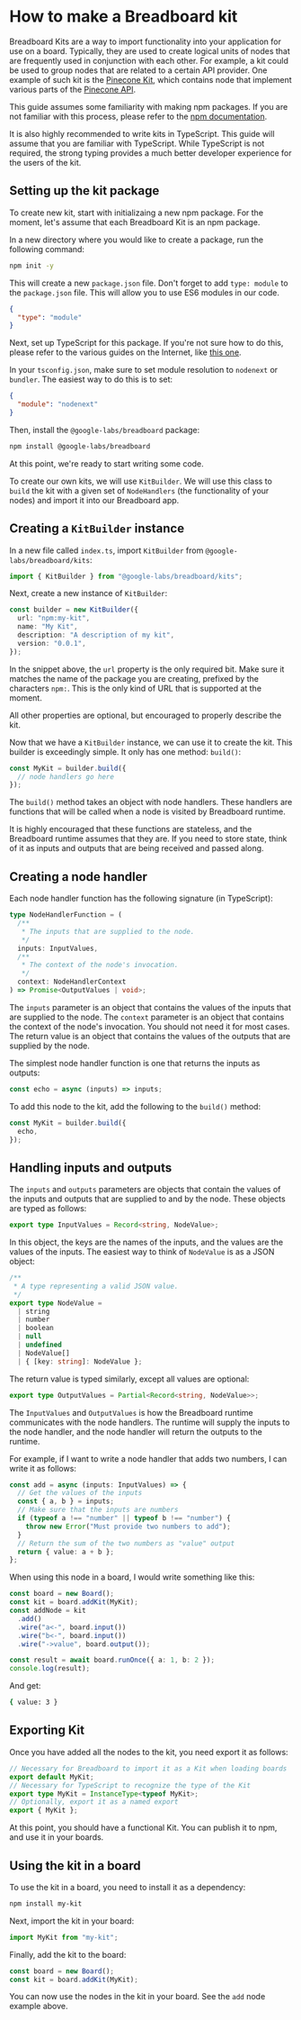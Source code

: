 # How to make a Breadboard kit

Breadboard Kits are a way to import functionality into your application for use on a board. Typically, they are used to create logical units of nodes that are frequently used in conjunction with each other. For example, a kit could be used to group nodes that are related to a certain API provider. One example of such kit is the [Pinecone Kit](https://github.com/breadboard-ai/breadboard/tree/main/packages/pinecone-kit), which contains node that implement various parts of the [Pinecone API](https://www.pinecone.io/).

This guide assumes some familiarity with making npm packages. If you are not familiar with this process, please refer to the [npm documentation](https://docs.npmjs.com/).

It is also highly recommended to write kits in TypeScript. This guide will assume that you are familiar with TypeScript. While TypeScript is not required, the strong typing provides a much better developer experience for the users of the kit.

## Setting up the kit package

To create new kit, start with initializaing a new npm package. For the moment, let's assume that each Breadboard Kit is an npm package.

In a new directory where you would like to create a package, run the following command:

```bash
npm init -y
```

This will create a new `package.json` file. Don't forget to add `type: module` to the `package.json` file. This will allow you to use ES6 modules in our code.

```json
{
  "type": "module"
}
```

Next, set up TypeScript for this package. If you're not sure how to do this, please refer to the various guides on the Internet, like [this one](https://code.visualstudio.com/docs/typescript/typescript-tutorial).

In your `tsconfig.json`, make sure to set module resolution to `nodenext` or `bundler`. The easiest way to do this is to set:

```json
{
  "module": "nodenext"
}
```

Then, install the `@google-labs/breadboard` package:

```bash
npm install @google-labs/breadboard
```

At this point, we're ready to start writing some code.

To create our own kits, we will use `KitBuilder`. We will use this class to `build` the kit with a given set of `NodeHandlers` (the functionality of your nodes) and import it into our Breadboard app.

## Creating a `KitBuilder` instance

In a new file called `index.ts`, import `KitBuilder` from `@google-labs/breadboard/kits`:

```ts
import { KitBuilder } from "@google-labs/breadboard/kits";
```

Next, create a new instance of `KitBuilder`:

```ts
const builder = new KitBuilder({
  url: "npm:my-kit",
  name: "My Kit",
  description: "A description of my kit",
  version: "0.0.1",
});
```

In the snippet above, the `url` property is the only required bit. Make sure it matches the name of the package you are creating, prefixed by the characters `npm:`. This is the only kind of URL that is supported at the moment.

All other properties are optional, but encouraged to properly describe the kit.

Now that we have a `KitBuilder` instance, we can use it to create the kit. This builder is exceedingly simple. It only has one method: `build()`:

```ts
const MyKit = builder.build({
  // node handlers go here
});
```

The `build()` method takes an object with node handlers. These handlers are functions that will be called when a node is visited by Breadboard runtime.

It is highly encouraged that these functions are stateless, and the Breadboard runtime assumes that they are. If you need to store state, think of it as inputs and outputs that are being received and passed along.

## Creating a node handler

Each node handler function has the following signature (in TypeScript):

```ts
type NodeHandlerFunction = (
  /**
   * The inputs that are supplied to the node.
   */
  inputs: InputValues,
  /**
   * The context of the node's invocation.
   */
  context: NodeHandlerContext
) => Promise<OutputValues | void>;
```

The `inputs` parameter is an object that contains the values of the inputs that are supplied to the node. The `context` parameter is an object that contains the context of the node's invocation. You should not need it for most cases. The return value is an object that contains the values of the outputs that are supplied by the node.

The simplest node handler function is one that returns the inputs as outputs:

```ts
const echo = async (inputs) => inputs;
```

To add this node to the kit, add the following to the `build()` method:

```ts
const MyKit = builder.build({
  echo,
});
```

## Handling inputs and outputs

The `inputs` and `outputs` parameters are objects that contain the values of the inputs and outputs that are supplied to and by the node. These objects are typed as follows:

```ts
export type InputValues = Record<string, NodeValue>;
```

In this object, the keys are the names of the inputs, and the values are the values of the inputs. The easiest way to think of `NodeValue` is as a JSON object:

```ts
/**
 * A type representing a valid JSON value.
 */
export type NodeValue =
  | string
  | number
  | boolean
  | null
  | undefined
  | NodeValue[]
  | { [key: string]: NodeValue };
```

The return value is typed similarly, except all values are optional:

```ts
export type OutputValues = Partial<Record<string, NodeValue>>;
```

The `InputValues` and `OutputValues` is how the Breadboard runtime communicates with the node handlers. The runtime will supply the inputs to the node handler, and the node handler will return the outputs to the runtime.

For example, if I want to write a node handler that adds two numbers, I can write it as follows:

```ts
const add = async (inputs: InputValues) => {
  // Get the values of the inputs
  const { a, b } = inputs;
  // Make sure that the inputs are numbers
  if (typeof a !== "number" || typeof b !== "number") {
    throw new Error("Must provide two numbers to add");
  }
  // Return the sum of the two numbers as "value" output
  return { value: a + b };
};
```

When using this node in a board, I would write something like this:

```ts
const board = new Board();
const kit = board.addKit(MyKit);
const addNode = kit
  .add()
  .wire("a<-", board.input())
  .wire("b<-", board.input())
  .wire("->value", board.output());

const result = await board.runOnce({ a: 1, b: 2 });
console.log(result);
```

And get:

```bash
{ value: 3 }
```

## Exporting Kit

Once you have added all the nodes to the kit, you need export it as follows:

```ts
// Necessary for Breadboard to import it as a Kit when loading boards
export default MyKit;
// Necessary for TypeScript to recognize the type of the Kit
export type MyKit = InstanceType<typeof MyKit>;
// Optionally, export it as a named export
export { MyKit };
```

At this point, you should have a functional Kit. You can publish it to npm, and use it in your boards.

## Using the kit in a board

To use the kit in a board, you need to install it as a dependency:

```bash
npm install my-kit
```

Next, import the kit in your board:

```ts
import MyKit from "my-kit";
```

Finally, add the kit to the board:

```ts
const board = new Board();
const kit = board.addKit(MyKit);
```

You can now use the nodes in the kit in your board. See the `add` node example above.
